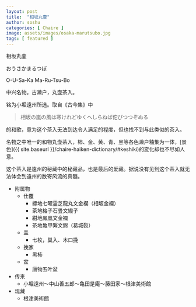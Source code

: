 ```yaml
---
layout: post
title:  "相坂丸壷"
author: soshu
categories: [ Chaire ]
image: assets/images/osaka-marutsubo.jpg
tags: [ featured ]
---
```


相坂丸壷

おうさかまるつぼ

O-U-Sa-Ka Ma-Ru-Tsu-Bo

中兴名物。古濑户，丸壶茶入。

铭为小堀遠州所选。取自《古今集》中

> 相坂の嵐の風は寒けれどゆくへしらねば佗びつつぞぬる

的和歌，意为这个茶入无法到达令人满足的程度，但也找不到与此类似的茶入。

名物之中唯一的和物丸壶茶入，柿、金、黄、青、黑等各色濑户釉集为一体，[景色]({{ site.baseurl }}/chaire-haiken-dictionary/#keshiki)的変化却也不尽如人意。

这个茶入是遠州的秘藏中的秘藏品，也是最后的爱藏。据说没有见到这个茶入就无法体会到遠州的数寄风流的真髓。

+ 附属物
    + 仕覆
        + 縹地七曜霊芝龍丸文金襴（相坂金襴）
        + 茶地格子石畳文緞子
        + 紺地鳳凰文金襴
        + 茶地亀甲繋文錦（葛城裂）
    + 盖
        + 七枚，巢入、木口挽
    + 挽家
        + 黑柿
    + 盆
        + 唐物五叶盆
+ 传来
    + 小堀遠州～中山善五郎～亀田是庵～藤田家～根津美術館
+ 现藏
    + 根津美術館
